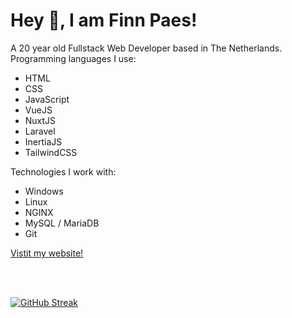 <h1>Hey 👋, I am Finn Paes!</h1>
<p>A 20 year old Fullstack Web Developer based in The Netherlands.<br>Programming languages I use:</p>
<ul>
  <li>HTML</li>
  <li>CSS</li>
  <li>JavaScript</li>
  <li>VueJS</li>
  <li>NuxtJS</li>
  <li>Laravel</li>
  <li>InertiaJS</li>
  <li>TailwindCSS</li>
</ul>

<p>Technologies I work with:</p>
<ul>
  <li>Windows</li>
  <li>Linux</li>
  <li>NGINX</li>
  <li>MySQL / MariaDB</li>
  <li>Git</li>
</ul>

[Vistit my website!](https://finnpaes.nl)

<br><br>

[![GitHub Streak](http://github-readme-streak-stats.herokuapp.com?user=FinnPaes&theme=black-ice&date_format=j%2Fn%5B%2FY%5D)](https://git.io/streak-stats)
